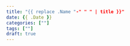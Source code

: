 ```yaml
---
title: "{{ replace .Name "-" " " | title }}"
date: {{ .Date }}
categories: [""]
tags: [""]
draft: true
---
```



